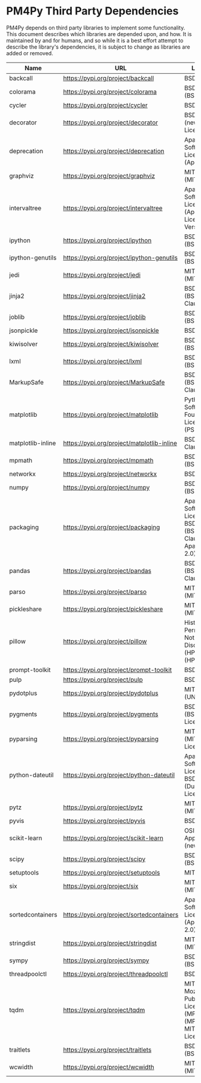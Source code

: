 # PM4Py Third Party Dependencies

PM4Py depends on third party libraries to implement some
functionality. This document describes which libraries are depended
upon, and how. It is maintained by and for humans, and so while it is a
best effort attempt to describe the library's dependencies, it is subject
to change as libraries are added or removed.

| Name | URL | License | Version |
| --------------------------- | ------------------------------------------------------------ | --------------------------- | ------------------- |
| backcall | https://pypi.org/project/backcall | BSD License | 0.2.0 |
| colorama | https://pypi.org/project/colorama | BSD License (BSD) | 0.4.4 |
| cycler | https://pypi.org/project/cycler | BSD | 0.10.0 |
| decorator | https://pypi.org/project/decorator | BSD License (new BSD License) | 5.0.9 |
| deprecation | https://pypi.org/project/deprecation | Apache Software License (Apache 2) | 2.1.0 |
| graphviz | https://pypi.org/project/graphviz | MIT License (MIT) | 0.16 |
| intervaltree | https://pypi.org/project/intervaltree | Apache Software License (Apache License, Version 2.0) | 3.1.0 |
| ipython | https://pypi.org/project/ipython | BSD License (BSD) | 7.25.0 |
| ipython-genutils | https://pypi.org/project/ipython-genutils | BSD License (BSD) | 0.2.0 |
| jedi | https://pypi.org/project/jedi | MIT License (MIT) | 0.18.0 |
| jinja2 | https://pypi.org/project/jinja2 | BSD License (BSD-3-Clause) | 3.0.1 |
| joblib | https://pypi.org/project/joblib | BSD License (BSD) | 1.0.1 |
| jsonpickle | https://pypi.org/project/jsonpickle | BSD License | 2.0.0 |
| kiwisolver | https://pypi.org/project/kiwisolver | BSD License (BSD) | 1.3.1 |
| lxml | https://pypi.org/project/lxml | BSD License (BSD) | 4.6.3 |
| MarkupSafe | https://pypi.org/project/MarkupSafe | BSD License (BSD-3-Clause) | 2.0.1 |
| matplotlib | https://pypi.org/project/matplotlib | Python Software Foundation License (PSF) | 3.4.2 |
| matplotlib-inline | https://pypi.org/project/matplotlib-inline | BSD 3-Clause | 0.1.2 |
| mpmath | https://pypi.org/project/mpmath | BSD License (BSD) | 1.2.1 |
| networkx | https://pypi.org/project/networkx | BSD License | 2.6rc2 |
| numpy | https://pypi.org/project/numpy | BSD License (BSD) | 1.21.0 |
| packaging | https://pypi.org/project/packaging | Apache Software License, BSD License (BSD-2-Clause or Apache-2.0) | 21.0 |
| pandas | https://pypi.org/project/pandas | BSD License (BSD-3-Clause) | 1.3.0 |
| parso | https://pypi.org/project/parso | MIT License (MIT) | 0.8.2 |
| pickleshare | https://pypi.org/project/pickleshare | MIT License (MIT) | 0.7.5 |
| pillow | https://pypi.org/project/pillow | Historical Permission Notice and Disclaimer (HPND) (HPND) | 8.3.1 |
| prompt-toolkit | https://pypi.org/project/prompt-toolkit | BSD License | 3.0.19 |
| pulp | https://pypi.org/project/pulp | BSD License | 2.1 |
| pydotplus | https://pypi.org/project/pydotplus | MIT License (UNKNOWN) | 2.0.2 |
| pygments | https://pypi.org/project/pygments | BSD License (BSD License) | 2.9.0 |
| pyparsing | https://pypi.org/project/pyparsing | MIT License (MIT License) | 3.0.0b2 |
| python-dateutil | https://pypi.org/project/python-dateutil | Apache Software License, BSD License (Dual License) | 2.8.1 |
| pytz | https://pypi.org/project/pytz | MIT License (MIT) | 2021.1 |
| pyvis | https://pypi.org/project/pyvis | BSD | 0.1.9 |
| scikit-learn | https://pypi.org/project/scikit-learn | OSI Approved (new BSD) | 0.24.2 |
| scipy | https://pypi.org/project/scipy | BSD License (BSD) | 1.7.0 |
| setuptools | https://pypi.org/project/setuptools | MIT License | 57.1.0 |
| six | https://pypi.org/project/six | MIT License (MIT) | 1.16.0 |
| sortedcontainers | https://pypi.org/project/sortedcontainers | Apache Software License (Apache 2.0) | 2.4.0 |
| stringdist | https://pypi.org/project/stringdist | MIT License (MIT) | 1.0.9 |
| sympy | https://pypi.org/project/sympy | BSD License (BSD) | 1.8 |
| threadpoolctl | https://pypi.org/project/threadpoolctl | BSD License | 2.1.0 |
| tqdm | https://pypi.org/project/tqdm | MIT License, Mozilla Public License 2.0 (MPL 2.0) (MPLv2.0, MIT Licences) | 4.61.2 |
| traitlets | https://pypi.org/project/traitlets | BSD License (BSD) | 5.0.5 |
| wcwidth | https://pypi.org/project/wcwidth | MIT License (MIT) | 0.2.5 |
